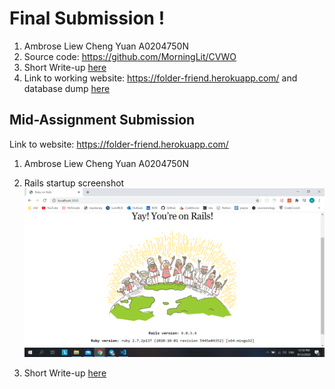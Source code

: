 # Final Submission !

1. Ambrose Liew Cheng Yuan A0204750N
2. Source code: https://github.com/MorningLit/CVWO
3. Short Write-up [here](public/Final-Writeup.pdf)
4. Link to working website: https://folder-friend.herokuapp.com/ and database dump [here](public/dump.sql)

## Mid-Assignment Submission

Link to website: https://folder-friend.herokuapp.com/

1. Ambrose Liew Cheng Yuan A0204750N

2. Rails startup screenshot
   ![image](images/RailsInstallation.png)

3. Short Write-up [here](public/Mid-Assignment-Writeup.pdf)
